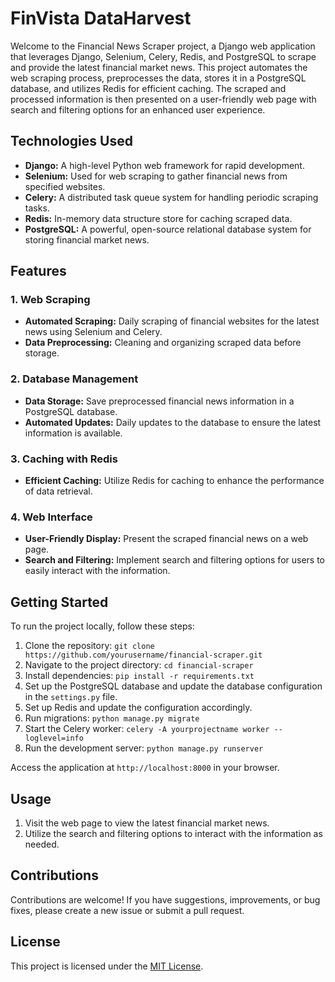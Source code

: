 # FinVista DataHarvest

Welcome to the Financial News Scraper project, a Django web application that leverages Django, Selenium, Celery, Redis, and PostgreSQL to scrape and provide the latest financial market news. This project automates the web scraping process, preprocesses the data, stores it in a PostgreSQL database, and utilizes Redis for efficient caching. The scraped and processed information is then presented on a user-friendly web page with search and filtering options for an enhanced user experience.

## Technologies Used

- **Django:** A high-level Python web framework for rapid development.
- **Selenium:** Used for web scraping to gather financial news from specified websites.
- **Celery:** A distributed task queue system for handling periodic scraping tasks.
- **Redis:** In-memory data structure store for caching scraped data.
- **PostgreSQL:** A powerful, open-source relational database system for storing financial market news.

## Features

### 1. Web Scraping

- **Automated Scraping:** Daily scraping of financial websites for the latest news using Selenium and Celery.
- **Data Preprocessing:** Cleaning and organizing scraped data before storage.

### 2. Database Management

- **Data Storage:** Save preprocessed financial news information in a PostgreSQL database.
- **Automated Updates:** Daily updates to the database to ensure the latest information is available.

### 3. Caching with Redis

- **Efficient Caching:** Utilize Redis for caching to enhance the performance of data retrieval.

### 4. Web Interface

- **User-Friendly Display:** Present the scraped financial news on a web page.
- **Search and Filtering:** Implement search and filtering options for users to easily interact with the information.

## Getting Started

To run the project locally, follow these steps:

1. Clone the repository: `git clone https://github.com/yourusername/financial-scraper.git`
2. Navigate to the project directory: `cd financial-scraper`
3. Install dependencies: `pip install -r requirements.txt`
4. Set up the PostgreSQL database and update the database configuration in the `settings.py` file.
5. Set up Redis and update the configuration accordingly.
6. Run migrations: `python manage.py migrate`
7. Start the Celery worker: `celery -A yourprojectname worker --loglevel=info`
8. Run the development server: `python manage.py runserver`

Access the application at `http://localhost:8000` in your browser.

## Usage

1. Visit the web page to view the latest financial market news.
2. Utilize the search and filtering options to interact with the information as needed.

## Contributions

Contributions are welcome! If you have suggestions, improvements, or bug fixes, please create a new issue or submit a pull request.

## License

This project is licensed under the [MIT License](LICENSE).
